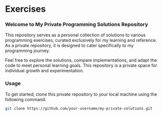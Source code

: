 # Exercises

### Welcome to My Private Programming Solutions Repository

This repository serves as a personal collection of solutions to various programming exercises, curated exclusively for my learning and reference. As a private repository, it is designed to cater specifically to my programming journey.

Feel free to explore the solutions, compare implementations, and adapt the code to meet personal learning goals. This repository is a private space for individual growth and experimentation.

### Usage

To get started, clone this private repository to your local machine using the following command:

```bash
git clone https://github.com/your-username/my-private-solutions.git
```